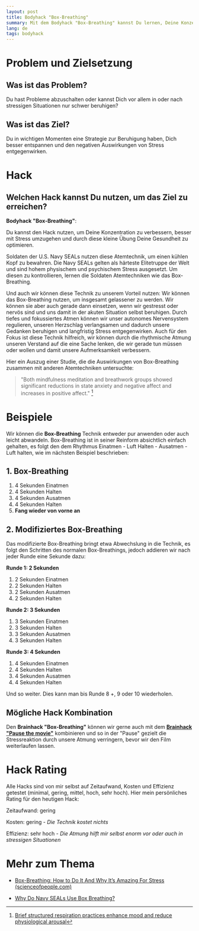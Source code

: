 ```yaml
---
layout: post
title: Bodyhack "Box-Breathing"
summary: Mit dem Bodyhack "Box-Breathing" kannst Du lernen, Deine Konzentration zu verbessern, besser mit Stress umzugehen und durch diese kleine Übung Deine Gesundheit zu optimieren.
lang: de
tags: bodyhack
---
```


# Problem und Zielsetzung

## Was ist das Problem?

Du hast Probleme abzuschalten oder kannst Dich vor allem in oder nach stressigen Situationen nur schwer beruhigen?

## Was ist das Ziel?

Du in wichtigen Momenten eine Strategie zur Beruhigung haben, Dich besser entspannen und den negativen Auswirkungen von Stress entgegenwirken. 

# Hack

## Welchen Hack kannst Du nutzen, um das Ziel zu erreichen?

**Bodyhack "Box-Breathing"**:

Du kannst den Hack nutzen, um Deine Konzentration zu verbessern, besser mit Stress umzugehen und durch diese kleine Übung Deine Gesundheit zu optimieren.

Soldaten der U.S. Navy SEALs nutzen diese Atemtechnik, um einen kühlen Kopf zu bewahren. Die Navy SEALs gelten als härteste Elitetruppe der Welt und sind hohem physischem und psychischem Stress ausgesetzt. Um diesen zu kontrollieren, lernen die Soldaten Atemtechniken wie das Box-Breathing.

Und auch wir können diese Technik zu unserem Vorteil nutzen: 
Wir können das Box-Breathing nutzen, um insgesamt gelassener zu werden. Wir können sie aber auch gerade dann einsetzen, wenn wir gestresst oder nervös sind und uns damit in der akuten Situation selbst beruhigen.
Durch tiefes und fokussiertes Atmen können wir unser autonomes Nervensystem regulieren, unseren Herzschlag verlangsamen und dadurch unsere Gedanken beruhigen und langfristig Stress entgegenwirken. Auch für den Fokus ist diese Technik hilfreich, wir können durch die rhythmische Atmung unseren Verstand auf die eine Sache lenken, die wir gerade tun müssen oder wollen und damit unsere Aufmerksamkeit verbessern.

Hier ein Auszug einer Studie, die die Auswirkungen von Box-Breathing zusammen mit anderen Atemtechniken untersuchte:
> "Both mindfulness meditation and breathwork groups showed significant reductions in state anxiety and negative affect and increases in positive affect." [^1]

# Beispiele

Wir können die **Box-Breathing** Technik entweder pur anwenden oder auch leicht abwandeln.
Box-Breathing ist in seiner Reinform absichtlich einfach gehalten, es folgt den dem Rhythmus Einatmen - Luft Halten - Ausatmen - Luft halten, wie im nächsten Beispiel beschrieben: 

## 1. Box-Breathing

1. 4 Sekunden Einatmen
2. 4 Sekunden Halten
3. 4 Sekunden Ausatmen
4. 4 Sekunden Halten
5. **Fang wieder von vorne an**

## 2. Modifiziertes Box-Breathing

Das modifizierte Box-Breathing bringt etwa Abwechslung in die Technik, es folgt den Schritten des normalen Box-Breathings, jedoch addieren wir nach jeder Runde eine Sekunde dazu:

**Runde 1: 2 Sekunden**

1.  2 Sekunden Einatmen
2.  2 Sekunden Halten
3.  2 Sekunden Ausatmen
4.  2 Sekunden Halten

**Runde 2: 3 Sekunden**

1.  3 Sekunden Einatmen
2.  3 Sekunden Halten
3.  3 Sekunden Ausatmen
4.  3 Sekunden Halten

**Runde 3: 4 Sekunden**

1.  4 Sekunden Einatmen
2.  4 Sekunden Halten
3.  4 Sekunden Ausatmen
4.  4 Sekunden Halten

Und so weiter.
Dies kann man bis Runde 8 +, 9 oder 10 wiederholen.

## Mögliche Hack Kombination

Den **Brainhack "Box-Breathing"** können wir gerne auch mit dem [**Brainhack "Pause the movie"**](_posts/2024-01-06-brain-hack-pause-the-movie.md) kombinieren und so in der "Pause" gezielt die Stressreaktion durch unsere Atmung verringern, bevor wir den Film weiterlaufen lassen.

# Hack Rating

Alle Hacks sind von mir selbst auf Zeitaufwand, Kosten und Effizienz getestet (minimal, gering, mittel, hoch, sehr hoch). Hier mein persönliches Rating für den heutigen Hack:

Zeitaufwand: gering

Kosten: gering - _Die Technik kostet nichts_

Effizienz: sehr hoch - _Die Atmung hilft mir selbst enorm vor oder auch in stressigen Situationen_

# Mehr zum Thema

- [Box-Breathing: How to Do It And Why It’s Amazing For Stress (scienceofpeople.com)](https://www.scienceofpeople.com/how-box-breathing/)
- [Why Do Navy SEALs Use Box Breathing?](https://www.medicinenet.com/why_do_navy_seals_use_box_breathing/article.htm)

  [^1]: [Brief structured respiration practices enhance mood and reduce physiological arousal](https://www.cell.com/cell-reports-medicine/fulltext/S2666-3791(22)00474-8)

  
